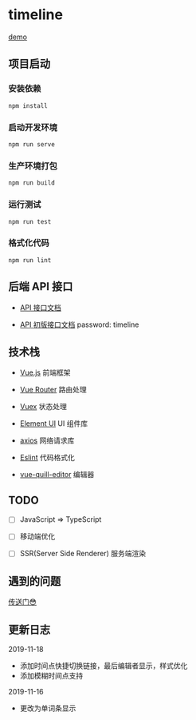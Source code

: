 # timeline

[demo](http://internet.timeline.hfzhang.wang/)



## 项目启动

### 安装依赖
```
npm install
```

### 启动开发环境
```
npm run serve
```

### 生产环境打包
```
npm run build
```

### 运行测试
```
npm run test
```

### 格式化代码
```
npm run lint
```



## 后端 API 接口

- [API 接口文档](https://www.eolinker.com/#/share/index?shareCode=RsqC2F)

- [API 初版接口文档](https://www.eolinker.com/#/share/project/api/?groupID=-1&shareCode=SejBfm)
  password: timeline



## 技术栈

- [Vue.js](https://vuejs.org/) 前端框架
- [Vue Router](https://router.vuejs.org/) 路由处理
- [Vuex](https://vuex.vuejs.org/) 状态处理
- [Element UI](https://element.eleme.cn/#/zh-CN) UI 组件库
- [axios](https://github.com/axios/axios) 网络请求库
- [Eslint](https://eslint.org/) 代码格式化

- [vue-quill-editor](https://github.com/surmon-china/vue-quill-editor) 编辑器



## TODO

- [ ] JavaScript => TypeScript
- [ ] 移动端优化
- [ ] SSR(Server Side Renderer) 服务端渲染


## 遇到的问题
[传送门:flushed:](./docs/questions.md)


## 更新日志
2019-11-18

- 添加时间点快捷切换链接，最后编辑者显示，样式优化
- 添加模糊时间点支持

2019-11-16

- 更改为单词条显示